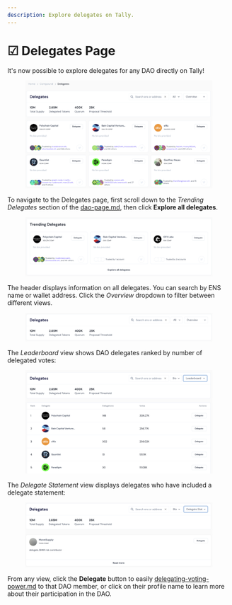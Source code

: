 ```yaml
---
description: Explore delegates on Tally.
---
```


# ☑ Delegates Page

It's now possible to explore delegates for any DAO directly on Tally!

<figure><img src="../../.gitbook/assets/CleanShot 2023-01-31 at 13.03.02@2x.png" alt=""><figcaption></figcaption></figure>

To navigate to the Delegates page, first scroll down to the _Trending Delegates_ section of the [dao-page.md](dao-page.md "mention"), then click **Explore all delegates**.

<figure><img src="../../.gitbook/assets/CleanShot 2023-01-31 at 13.06.34@2x.png" alt=""><figcaption></figcaption></figure>

The header displays information on all delegates. You can search by ENS name or wallet address. Click the _Overview_ dropdown to filter between different views.

<figure><img src="../../.gitbook/assets/CleanShot 2023-01-31 at 13.08.08@2x.png" alt=""><figcaption></figcaption></figure>

The _Leaderboard_ view shows DAO delegates ranked by number of delegated votes:

<figure><img src="../../.gitbook/assets/CleanShot 2023-01-31 at 13.19.03@2x.png" alt=""><figcaption></figcaption></figure>

The _Delegate Statement_ view displays delegates who have included a delegate statement:

<figure><img src="../../.gitbook/assets/CleanShot 2023-01-31 at 13.19.42@2x.png" alt=""><figcaption></figcaption></figure>

From any view, click the **Delegate** button to easily [delegating-voting-power.md](../proposals/delegating-voting-power.md "mention") to that DAO member, or click on their profile name to learn more about their participation in the DAO.
